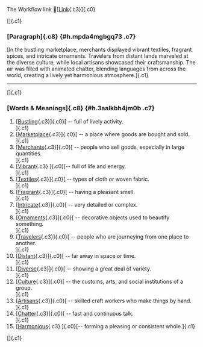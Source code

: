 The Workflow link
👏[[Link](https://www.google.com/url?q=http://www.google.com&sa=D&source=editors&ust=1757499695813493&usg=AOvVaw0auXIIRi_lBMcNbHnzQ3kd){.c3}]{.c0}

[]{.c1}

### [Paragraph]{.c8} {#h.mpda4mgbgq73 .c7}

[In the bustling marketplace, merchants displayed vibrant textiles,
fragrant spices, and intricate ornaments. Travelers from distant lands
marveled at the diverse culture, while local artisans showcased their
craftsmanship. The air was filled with animated chatter, blending
languages from across the world, creating a lively yet harmonious
atmosphere.]{.c1}

------------------------------------------------------------------------

[]{.c1}

### [Words & Meanings]{.c8} {#h.3aalkbh4jm0b .c7}

1.  [[Bustling](https://www.google.com/url?q=http://www.google.com&sa=D&source=editors&ust=1757499695814584&usg=AOvVaw2jZEVy6buVzz-LxEI5iIap){.c3}]{.c0}[ --
    full of lively activity.\
    ]{.c1}
2.  [[Marketplace](https://www.google.com/url?q=http://www.google.com&sa=D&source=editors&ust=1757499695814796&usg=AOvVaw0XECLFXE0jpmypDp76mn_0){.c3}]{.c0}[ --
    a place where goods are bought and sold.\
    ]{.c1}
3.  [[Merchants](https://www.google.com/url?q=http://www.google.com&sa=D&source=editors&ust=1757499695814990&usg=AOvVaw35IpZ7qsG54_MEf7k1FvFT){.c3}]{.c0}[ --
    people who sell goods, especially in large quantities.\
    ]{.c1}
4.  [[Vibrant](https://www.google.com/url?q=http://www.google.com&sa=D&source=editors&ust=1757499695815176&usg=AOvVaw1Hh3ZWeoT_2aLCn7voRbie){.c3}
    ]{.c0}[-- full of life and energy.\
    ]{.c1}
5.  [[Textiles](https://www.google.com/url?q=http://www.google.com&sa=D&source=editors&ust=1757499695815350&usg=AOvVaw322rHZMksuSyXfru7EPndo){.c3}]{.c0}[ --
    types of cloth or woven fabric.\
    ]{.c1}
6.  [[Fragrant](https://www.google.com/url?q=http://www.google.com&sa=D&source=editors&ust=1757499695815500&usg=AOvVaw29qnS7u1exl1hFfQB0XQJg){.c3}]{.c0}[ --
    having a pleasant smell.\
    ]{.c1}
7.  [[Intricate](https://www.google.com/url?q=http://www.google.com&sa=D&source=editors&ust=1757499695815639&usg=AOvVaw0JY-dO-IyCbYQTpq-O0qJO){.c3}]{.c0}[ --
    very detailed or complex.\
    ]{.c1}
8.  [[Ornaments](https://www.google.com/url?q=http://www.google.com&sa=D&source=editors&ust=1757499695815791&usg=AOvVaw0GCZenDvVZ9ixEIwt_J2ed){.c3}]{.c0}[ --
    decorative objects used to beautify something.\
    ]{.c1}
9.  [[Travelers](https://www.google.com/url?q=http://www.google.com&sa=D&source=editors&ust=1757499695815961&usg=AOvVaw23Svuy_-lQxbynby5CmWfC){.c3}]{.c0}[ --
    people who are journeying from one place to another.\
    ]{.c1}
10. [[Distant](https://www.google.com/url?q=http://www.google.com&sa=D&source=editors&ust=1757499695816146&usg=AOvVaw0zM9GX11nK6fjd6Ib7mQ2K){.c3}]{.c0}[ --
    far away in space or time.\
    ]{.c1}
11. [[Diverse](https://www.google.com/url?q=http://www.google.com&sa=D&source=editors&ust=1757499695816290&usg=AOvVaw2Wja-ckHqgozvdGAb8P3e2){.c3}]{.c0}[ --
    showing a great deal of variety.\
    ]{.c1}
12. [[Culture](https://www.google.com/url?q=http://www.google.com&sa=D&source=editors&ust=1757499695816433&usg=AOvVaw2458tmoxEGVW9T7POH54ev){.c3}]{.c0}[ --
    the customs, arts, and social institutions of a group.\
    ]{.c1}
13. [[Artisans](https://www.google.com/url?q=http://www.google.com&sa=D&source=editors&ust=1757499695816642&usg=AOvVaw1wVJPs8xcHRDGPtelkA08p){.c3}]{.c0}[ --
    skilled craft workers who make things by hand.\
    ]{.c1}
14. [[Chatter](https://www.google.com/url?q=http://www.google.com&sa=D&source=editors&ust=1757499695816833&usg=AOvVaw2Lu7mj10CN7knHB51yy1kY){.c3}]{.c0}[ --
    fast and continuous talk.\
    ]{.c1}
15. [[Harmonious](https://www.google.com/url?q=http://www.google.com&sa=D&source=editors&ust=1757499695816998&usg=AOvVaw1-lJ50epPO5xd7Lu_lM2LT){.c3}
    ]{.c0}[-- forming a pleasing or consistent whole.]{.c1}

[]{.c1}
